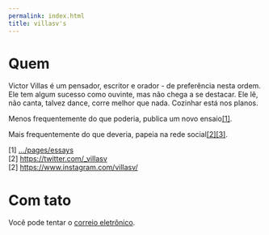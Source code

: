 ```yaml
---
permalink: index.html
title: villasv's
---
```


# Quem

Victor Villas é um pensador, escritor e orador - de preferência nesta ordem. Ele
tem algum sucesso como ouvinte, mas não chega a se destacar. Ele lê, não canta,
talvez dance, corre melhor que nada. Cozinhar está nos planos.

Menos frequentemente do que poderia, publica um novo ensaio[[1]](#1).

Mais frequentemente do que deveria, papeia na rede social[[2]](#2)[[3]](#3).

<a id="1">[1]</a> [.../pages/essays](/pages/essays) <br>
<a id="2">[2]</a> <https://twitter.com/_villasv> <br>
<a id="2">[2]</a> <https://www.instagram.com/villasv/> <br>

# Com tato

Você pode tentar o [correio eletrônico](mailto:mail@victor.villas).
